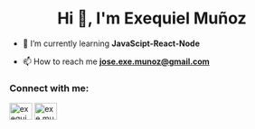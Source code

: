 <h1 align="center">Hi 👋, I'm Exequiel Muñoz</h1>






- 🌱 I’m currently learning **JavaScipt-React-Node**

- 📫 How to reach me **jose.exe.munoz@gmail.com**

<h3 align="left">Connect with me:</h3>
<p align="left">
<a href="[https://linkedin.com/in/exequiel muñoz](https://www.linkedin.com/in/exequiel-mu%C3%B1oz-desarrollador-web/)" target="blank"><img align="center" src="https://raw.githubusercontent.com/rahuldkjain/github-profile-readme-generator/master/src/images/icons/Social/linked-in-alt.svg" alt="exequiel muñoz" height="30" width="40" /></a>
<a href="https://instagram.com/exe.munioz" target="blank"><img align="center" src="https://raw.githubusercontent.com/rahuldkjain/github-profile-readme-generator/master/src/images/icons/Social/instagram.svg" alt="exe.munioz" height="30" width="40" /></a>
</p>



